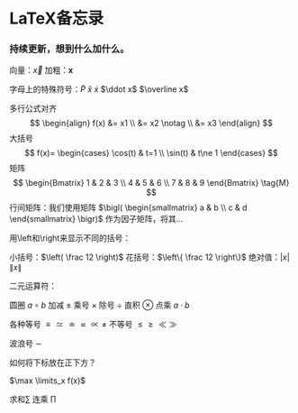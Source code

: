 # LaTeX备忘录

### 持续更新，想到什么加什么。

向量：$\vec x$ 加粗：$\boldsymbol x$

字母上的特殊符号：$\widetilde P$ $\hat x$  $\dot x$ $\ddot x$ $\overline x$

多行公式对齐
$$
\begin{align}
f(x) &= x1 \\
&= x2 \notag \\
&= x3
\end{align}
$$
大括号
$$
f(x)=
\begin{cases}
\cos(t) & t=1 \\
\sin(t) & t\ne 1
\end{cases}
$$
 矩阵
$$
 \begin{Bmatrix}
   1 & 2 & 3 \\
   4 & 5 & 6 \\
   7 & 8 & 9
  \end{Bmatrix} \tag{M}
$$
行间矩阵：我们使用矩阵 $\bigl( \begin{smallmatrix} a & b \\ c & d \end{smallmatrix} \bigr)$ 作为因子矩阵，将其...



用\left和\right来显示不同的括号：

小括号：$\left( \frac 12 \right)$ 花括号：$\left\{ \frac 12 \right\}$ 绝对值：$\left| x \right|$ $\left\| x \right\|$



二元运算符：

圆圈 $a\circ b$  加减 $\pm$ 乘号 $\times$  除号 $\div$  直积 $\otimes$ 点乘 $a\cdot b$

各种等号 $\equiv \simeq \doteq \approx \propto \neq$  不等号 $\le \ge \ll \gg$

波浪号 $\sim$



如何将下标放在正下方？

$\max \limits_x f(x)$

求和$\sum$ 连乘 $\prod$
